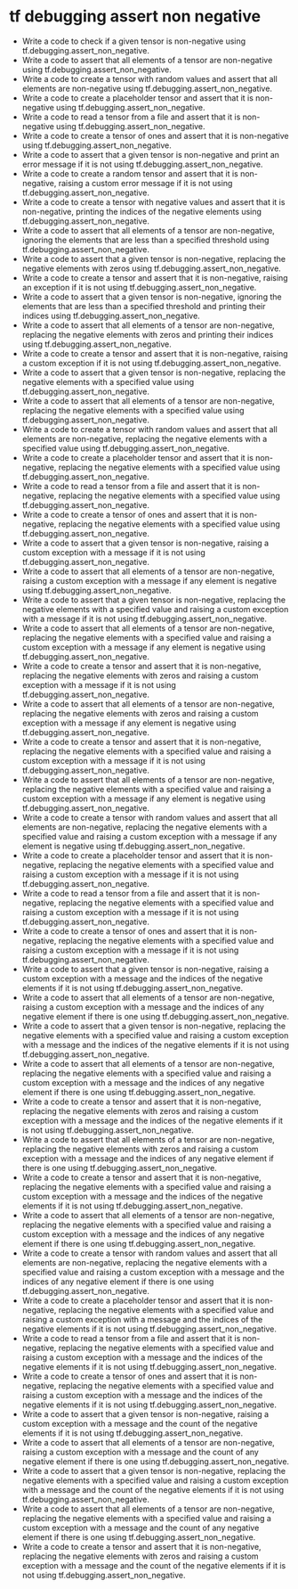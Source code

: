 # tf debugging assert non negative

- Write a code to check if a given tensor is non-negative using tf.debugging.assert_non_negative.
- Write a code to assert that all elements of a tensor are non-negative using tf.debugging.assert_non_negative.
- Write a code to create a tensor with random values and assert that all elements are non-negative using tf.debugging.assert_non_negative.
- Write a code to create a placeholder tensor and assert that it is non-negative using tf.debugging.assert_non_negative.
- Write a code to read a tensor from a file and assert that it is non-negative using tf.debugging.assert_non_negative.
- Write a code to create a tensor of ones and assert that it is non-negative using tf.debugging.assert_non_negative.
- Write a code to assert that a given tensor is non-negative and print an error message if it is not using tf.debugging.assert_non_negative.
- Write a code to create a random tensor and assert that it is non-negative, raising a custom error message if it is not using tf.debugging.assert_non_negative.
- Write a code to create a tensor with negative values and assert that it is non-negative, printing the indices of the negative elements using tf.debugging.assert_non_negative.
- Write a code to assert that all elements of a tensor are non-negative, ignoring the elements that are less than a specified threshold using tf.debugging.assert_non_negative.
- Write a code to assert that a given tensor is non-negative, replacing the negative elements with zeros using tf.debugging.assert_non_negative.
- Write a code to create a tensor and assert that it is non-negative, raising an exception if it is not using tf.debugging.assert_non_negative.
- Write a code to assert that a given tensor is non-negative, ignoring the elements that are less than a specified threshold and printing their indices using tf.debugging.assert_non_negative.
- Write a code to assert that all elements of a tensor are non-negative, replacing the negative elements with zeros and printing their indices using tf.debugging.assert_non_negative.
- Write a code to create a tensor and assert that it is non-negative, raising a custom exception if it is not using tf.debugging.assert_non_negative.
- Write a code to assert that a given tensor is non-negative, replacing the negative elements with a specified value using tf.debugging.assert_non_negative.
- Write a code to assert that all elements of a tensor are non-negative, replacing the negative elements with a specified value using tf.debugging.assert_non_negative.
- Write a code to create a tensor with random values and assert that all elements are non-negative, replacing the negative elements with a specified value using tf.debugging.assert_non_negative.
- Write a code to create a placeholder tensor and assert that it is non-negative, replacing the negative elements with a specified value using tf.debugging.assert_non_negative.
- Write a code to read a tensor from a file and assert that it is non-negative, replacing the negative elements with a specified value using tf.debugging.assert_non_negative.
- Write a code to create a tensor of ones and assert that it is non-negative, replacing the negative elements with a specified value using tf.debugging.assert_non_negative.
- Write a code to assert that a given tensor is non-negative, raising a custom exception with a message if it is not using tf.debugging.assert_non_negative.
- Write a code to assert that all elements of a tensor are non-negative, raising a custom exception with a message if any element is negative using tf.debugging.assert_non_negative.
- Write a code to assert that a given tensor is non-negative, replacing the negative elements with a specified value and raising a custom exception with a message if it is not using tf.debugging.assert_non_negative.
- Write a code to assert that all elements of a tensor are non-negative, replacing the negative elements with a specified value and raising a custom exception with a message if any element is negative using tf.debugging.assert_non_negative.
- Write a code to create a tensor and assert that it is non-negative, replacing the negative elements with zeros and raising a custom exception with a message if it is not using tf.debugging.assert_non_negative.
- Write a code to assert that all elements of a tensor are non-negative, replacing the negative elements with zeros and raising a custom exception with a message if any element is negative using tf.debugging.assert_non_negative.
- Write a code to create a tensor and assert that it is non-negative, replacing the negative elements with a specified value and raising a custom exception with a message if it is not using tf.debugging.assert_non_negative.
- Write a code to assert that all elements of a tensor are non-negative, replacing the negative elements with a specified value and raising a custom exception with a message if any element is negative using tf.debugging.assert_non_negative.
- Write a code to create a tensor with random values and assert that all elements are non-negative, replacing the negative elements with a specified value and raising a custom exception with a message if any element is negative using tf.debugging.assert_non_negative.
- Write a code to create a placeholder tensor and assert that it is non-negative, replacing the negative elements with a specified value and raising a custom exception with a message if it is not using tf.debugging.assert_non_negative.
- Write a code to read a tensor from a file and assert that it is non-negative, replacing the negative elements with a specified value and raising a custom exception with a message if it is not using tf.debugging.assert_non_negative.
- Write a code to create a tensor of ones and assert that it is non-negative, replacing the negative elements with a specified value and raising a custom exception with a message if it is not using tf.debugging.assert_non_negative.
- Write a code to assert that a given tensor is non-negative, raising a custom exception with a message and the indices of the negative elements if it is not using tf.debugging.assert_non_negative.
- Write a code to assert that all elements of a tensor are non-negative, raising a custom exception with a message and the indices of any negative element if there is one using tf.debugging.assert_non_negative.
- Write a code to assert that a given tensor is non-negative, replacing the negative elements with a specified value and raising a custom exception with a message and the indices of the negative elements if it is not using tf.debugging.assert_non_negative.
- Write a code to assert that all elements of a tensor are non-negative, replacing the negative elements with a specified value and raising a custom exception with a message and the indices of any negative element if there is one using tf.debugging.assert_non_negative.
- Write a code to create a tensor and assert that it is non-negative, replacing the negative elements with zeros and raising a custom exception with a message and the indices of the negative elements if it is not using tf.debugging.assert_non_negative.
- Write a code to assert that all elements of a tensor are non-negative, replacing the negative elements with zeros and raising a custom exception with a message and the indices of any negative element if there is one using tf.debugging.assert_non_negative.
- Write a code to create a tensor and assert that it is non-negative, replacing the negative elements with a specified value and raising a custom exception with a message and the indices of the negative elements if it is not using tf.debugging.assert_non_negative.
- Write a code to assert that all elements of a tensor are non-negative, replacing the negative elements with a specified value and raising a custom exception with a message and the indices of any negative element if there is one using tf.debugging.assert_non_negative.
- Write a code to create a tensor with random values and assert that all elements are non-negative, replacing the negative elements with a specified value and raising a custom exception with a message and the indices of any negative element if there is one using tf.debugging.assert_non_negative.
- Write a code to create a placeholder tensor and assert that it is non-negative, replacing the negative elements with a specified value and raising a custom exception with a message and the indices of the negative elements if it is not using tf.debugging.assert_non_negative.
- Write a code to read a tensor from a file and assert that it is non-negative, replacing the negative elements with a specified value and raising a custom exception with a message and the indices of the negative elements if it is not using tf.debugging.assert_non_negative.
- Write a code to create a tensor of ones and assert that it is non-negative, replacing the negative elements with a specified value and raising a custom exception with a message and the indices of the negative elements if it is not using tf.debugging.assert_non_negative.
- Write a code to assert that a given tensor is non-negative, raising a custom exception with a message and the count of the negative elements if it is not using tf.debugging.assert_non_negative.
- Write a code to assert that all elements of a tensor are non-negative, raising a custom exception with a message and the count of any negative element if there is one using tf.debugging.assert_non_negative.
- Write a code to assert that a given tensor is non-negative, replacing the negative elements with a specified value and raising a custom exception with a message and the count of the negative elements if it is not using tf.debugging.assert_non_negative.
- Write a code to assert that all elements of a tensor are non-negative, replacing the negative elements with a specified value and raising a custom exception with a message and the count of any negative element if there is one using tf.debugging.assert_non_negative.
- Write a code to create a tensor and assert that it is non-negative, replacing the negative elements with zeros and raising a custom exception with a message and the count of the negative elements if it is not using tf.debugging.assert_non_negative.